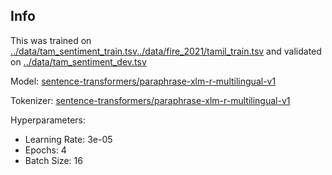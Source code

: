 ## Info
This was trained on [../data/tam_sentiment_train.tsv](https://github.com/flippe3/fire_2022/tree/master/task_a/data/../data/tam_sentiment_train.tsv)[../data/fire_2021/tamil_train.tsv](https://github.com/flippe3/fire_2022/tree/master/task_a/data/../data/fire_2021/tamil_train.tsv) and validated on [../data/tam_sentiment_dev.tsv](https://github.com/flippe3/fire_2022/tree/master/task_a/data/../data/tam_sentiment_dev.tsv)

Model: [sentence-transformers/paraphrase-xlm-r-multilingual-v1](https://huggingface.co/sentence-transformers/paraphrase-xlm-r-multilingual-v1)

 Tokenizer: [sentence-transformers/paraphrase-xlm-r-multilingual-v1](https://huggingface.co/sentence-transformers/paraphrase-xlm-r-multilingual-v1)

Hyperparameters:
- Learning Rate: 3e-05
- Epochs: 4
- Batch Size: 16
